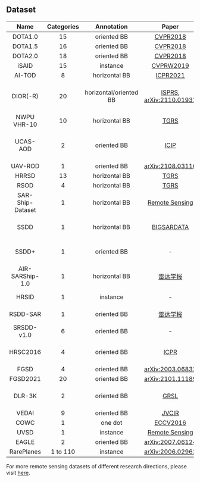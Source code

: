 ## Dataset
|       Name       | Categories |       Annotation       |                                                                                                               Paper                                                                                                               |                                                                                           Download                                                                                           |  Remark  |
|:----------------:|:----------:|:----------------------:|:---------------------------------------------------------------------------------------------------------------------------------------------------------------------------------------------------------------------------------:|:--------------------------------------------------------------------------------------------------------------------------------------------------------------------------------------------:|:--------:|
|     DOTA1.0      |     15     |      oriented BB       |                                                            [CVPR2018](http://openaccess.thecvf.com/content_cvpr_2018/html/Xia_DOTA_A_Large-Scale_CVPR_2018_paper.html)                                                            |                                                                   [Link](https://captain-whu.github.io/DOTA/dataset.html)                                                                    |
|     DOTA1.5      |     16     |      oriented BB       |                                                            [CVPR2018](http://openaccess.thecvf.com/content_cvpr_2018/html/Xia_DOTA_A_Large-Scale_CVPR_2018_paper.html)                                                            |                                                                   [Link](https://captain-whu.github.io/DOTA/dataset.html)                                                                    |
|     DOTA2.0      |     18     |      oriented BB       |                                                            [CVPR2018](http://openaccess.thecvf.com/content_cvpr_2018/html/Xia_DOTA_A_Large-Scale_CVPR_2018_paper.html)                                                            |                                                                   [Link](https://captain-whu.github.io/DOTA/dataset.html)                                                                    |
|      iSAID       |     15     |        instance        |                             [CVPRW2019](http://openaccess.thecvf.com/content_CVPRW_2019/html/DOAI/Zamir_iSAID_A_Large-scale_Dataset_for_Instance_Segmentation_in_Aerial_Images_CVPRW_2019_paper.html)                             |                                                                   [Link](https://captain-whu.github.io/iSAID/dataset.html)                                                                   |
|      AI-TOD      |     8      |     horizontal BB      |                                                                                          [ICPR2021](https://github.com/jwwangchn/AI-TOD)                                                                                          |                                                                         [Link](https://github.com/jwwangchn/AI-TOD)                                                                          |
|     DIOR(-R)     |     20     | horizontal/oriented BB |                                                [ISPRS](https://www.sciencedirect.com/science/article/pii/S0924271619302825), [arXiv:2110.01931](https://arxiv.org/abs/2110.01931)                                                 |                      [Baidu Drive](https://pan.baidu.com/s/1iLKT0JQoKXEJTGNxt5lSMg), [Google Drive](https://drive.google.com/open?id=1UdlgHk49iu6WpcJ5467iT-UqNPpx__CC)                      |
|   NWPU VHR-10    |     10     |     horizontal BB      |                                                                                       [TGRS](https://ieeexplore.ieee.org/document/7560644)                                                                                        |                                                            [Link](http://jiong.tea.ac.cn/people/JunweiHan/NWPUVHR10dataset.html)                                                             |
|     UCAS-AOD     |     2      |      oriented BB       |                                                                                  [ICIP](https://ieeexplore.ieee.org/abstract/document/7351502/)                                                                                   |                                        [Link](https://hyper.ai/datasets/5419), [Baidu Drive (r2mr)](https://pan.baidu.com/s/1m6PIWFUCJVVf7XPblgA69Q)                                         |
|     UAV-ROD      |     1      |      oriented BB       |                                                                                       [arXiv:2108.03116](https://arxiv.org/abs/2108.03116)                                                                                        |                                                                        [Link](https://github.com/fengkaibit/UAV-ROD)                                                                         |   Car    |
|      HRRSD       |     13     |     horizontal BB      |                                                                                       [TGRS](https://ieeexplore.ieee.org/document/8676107)                                                                                        |                                                                [Link](https://github.com/CrazyStoneonRoad/TGRS-HRRSD-Dataset)                                                                |          |
|       RSOD       |     4      |     horizontal BB      |                                                                                   [TGRS](https://ieeexplore.ieee.org/abstract/document/7827088)                                                                                   |                                                                  [Link](https://github.com/RSIA-LIESMARS-WHU/RSOD-Dataset-)                                                                  |
| SAR-Ship-Dataset |     1      |     horizontal BB      |                                                                                     [Remote Sensing](https://www.mdpi.com/2072-4292/11/7/765)                                                                                     |                                                                   [Link](https://github.com/CAESAR-Radi/SAR-Ship-Dataset)                                                                    | SAR Ship |
|       SSDD       |     1      |     horizontal BB      |                                                                                    [BIGSARDATA](https://ieeexplore.ieee.org/document/8124934)                                                                                     |                                                            [Baidu Drive (fyh0)](https://pan.baidu.com/s/1bkg0jd0H9tV8w25gRO1c6A)                                                             | SAR Ship |
|      SSDD+       |     1      |      oriented BB       |                                                                                                                 -                                                                                                                 |                                                            [Baidu Drive (oh6x)](https://pan.baidu.com/s/1mWlZ4r6_4k8GHer52BwbzQ)                                                             | SAR Ship |
| AIR-SARShip-1.0  |     1      |     horizontal BB      |                                                                             [雷达学报](http://radars.ie.ac.cn/article/doi/10.12000/JR19097?viewType=HTML)                                                                             |                                                             [Link](http://radars.ie.ac.cn/web/data/getData?dataType=SARDataset)                                                              | SAR Ship |
|      HRSID       |     1      |       instance         |                                                                                                                 -                                                                                                                 |                                                                        [Link](https://github.com/chaozhong2010/HRSID)                                                                        | SAR Ship |
|     RSDD-SAR     |     1      |      oriented BB       |                                                                                     [雷达学报](https://radars.ac.cn/article/doi/10.12000/JR22007)                                                                                     |                                                                     [Link](https://github.com/makabakasu/RSDD-SAR-OPEN)                                                                      | SAR Ship |
|    SRSDD-v1.0    |     6      |      oriented BB       |                                                                                                                 -                                                                                                                 |                                                                      [Link](https://github.com/HeuristicLU/SRSDD-V1.0)                                                                       | SAR Ship |
|     HRSC2016     |     4      |      oriented BB       |                                                                                         [ICPR](http://159.226.21.68/handle/173211/14545)                                                                                          |                                                            [Baidu Drive (rfg6)](https://pan.baidu.com/s/1sMIEF8OKzIMcr6_XAOQTng)                                                             |   Ship   |
|       FGSD       |     4      |      oriented BB       |                                                                                       [arXiv:2003.06832](https://arxiv.org/abs/2003.06832)                                                                                        |                                                                                              -                                                                                               |   Ship   |
|     FGSD2021     |     20     |      oriented BB       |                                                                                       [arXiv:2101.11189](https://arxiv.org/abs/2101.11189)                                                                                        |                                                                                              -                                                                                               |   Ship   |
|      DLR-3K      |     2      |      oriented BB       |                                                                                  [GRSL](https://ieeexplore.ieee.org/abstract/document/7122912/)                                                                                   |                                                            [Baidu Drive (bh71)](https://pan.baidu.com/s/1nVYluQ97jftT1zwV8HqUGA)                                                             | Vehicle  |
|      VEDAI       |     9      |      oriented BB       |                                                                           [JVCIR](https://www.sciencedirect.com/science/article/pii/S1047320315002187)                                                                            |                                                                          [Link](https://downloads.greyc.fr/vedai/)                                                                           | Vehicle  |
|       COWC       |     1      |        one dot         |                                                                            [ECCV2016](https://link.springer.com/chapter/10.1007/978-3-319-46487-9_48)                                                                             |                                                                            [Link](https://gdo152.llnl.gov/cowc/)                                                                             | Vehicle  |
|       UVSD       |     1      |        instance        |                                                                                    [Remote Sensing](https://www.mdpi.com/2072-4292/12/11/1760)                                                                                    |                                                                           [Link](https://github.com/liuchunsense/)                                                                           | Vehicle  |
|      EAGLE       |     2      |      oriented BB       |                                                                                       [arXiv:2007.06124](https://arxiv.org/abs/2007.06124)                                                                                        |                                                                                           [Link]()                                                                                           | Vehicle  |
|    RarePlanes    |  1 to 110  |        instance        |                                                                                       [arXiv:2006.02963](https://arxiv.org/abs/2006.02963)                                                                                        |                                                                       [Link](https://www.cosmiqworks.org/RarePlanes/)                                                                        |  Plane   |

For more remote sensing datasets of different research directions, please visit [here](https://blog.csdn.net/nominior/article/details/105247990).